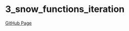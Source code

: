 # 3_snow_functions_iteration

[GitHub Page](https://bbudnicki.github.io/3_snow_functions_iteration/)